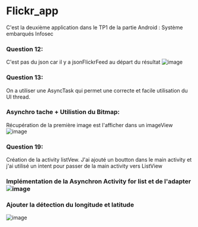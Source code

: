 # Flickr_app
C'est la deuxième application dans le TP1 de la partie Android : Système embarqués Infosec 
### Question 12: 
C'est pas du json car il y a jsonFlickrFeed au départ du résultat ![image](https://user-images.githubusercontent.com/72195669/167827149-648c31d5-09be-47c4-93a6-11a3ae7bb4c7.png)
### Question 13:
On a utiliser une AsyncTask qui permet une correcte et facile utilisation du UI thread. 

### Asynchro tache + Utilistion du Bitmap: 
Récupération de la première image est l'afficher dans un imageView
![image](https://user-images.githubusercontent.com/72195669/170858387-137fdcaf-9dca-447e-892f-4bd1a5fac486.png)

### Question 19:
Création de la activity listVew. J'ai ajouté un boutton dans le main activity et j'ai utilisé un intent pour passer de la main activity vers ListView 

### Implémentation de la Asynchron Activity for list et de l'adapter ![image](https://user-images.githubusercontent.com/72195669/170862788-6e97fc02-3b2e-4b81-9d78-ac8be22ab112.png)

### Ajouter la détection du longitude et latitude 
![image](https://user-images.githubusercontent.com/72195669/170863304-0d74a511-efab-4bbe-85a8-668e90c1ac3a.png)





